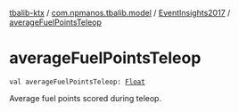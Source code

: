 [tbalib-ktx](../../index.md) / [com.npmanos.tbalib.model](../index.md) / [EventInsights2017](index.md) / [averageFuelPointsTeleop](./average-fuel-points-teleop.md)

# averageFuelPointsTeleop

`val averageFuelPointsTeleop: `[`Float`](https://kotlinlang.org/api/latest/jvm/stdlib/kotlin/-float/index.html)

Average fuel points scored during teleop.

